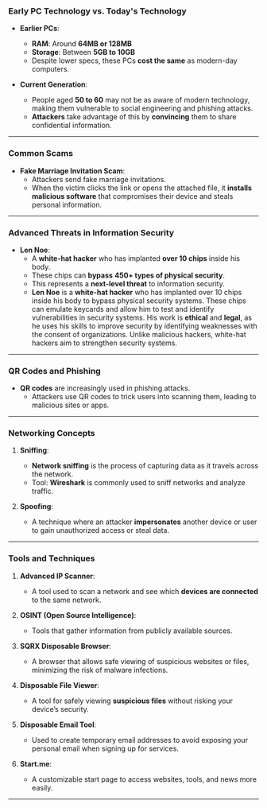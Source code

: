 ### **Early PC Technology vs. Today's Technology**

- **Earlier PCs**:
    
    - **RAM**: Around **64MB or 128MB**
    - **Storage**: Between **5GB to 10GB**
    - Despite lower specs, these PCs **cost the same** as modern-day computers.
- **Current Generation**:
    
    - People aged **50 to 60** may not be as aware of modern technology, making them vulnerable to social engineering and phishing attacks.
    - **Attackers** take advantage of this by **convincing** them to share confidential information.

---

### **Common Scams**

- **Fake Marriage Invitation Scam**:
    - Attackers send fake marriage invitations.
    - When the victim clicks the link or opens the attached file, it **installs malicious software** that compromises their device and steals personal information.

---

### **Advanced Threats in Information Security**

- **Len Noe**:
    - A **white-hat hacker** who has implanted **over 10 chips** inside his body.
    - These chips can **bypass** **450+ types of physical security**.
    - This represents a **next-level threat** to information security.
    - **Len Noe** is a **white-hat hacker** who has implanted over 10 chips inside his body to bypass physical security systems. These chips can emulate keycards and allow him to test and identify vulnerabilities in security systems. His work is **ethical** and **legal**, as he uses his skills to improve security by identifying weaknesses with the consent of organizations. Unlike malicious hackers, white-hat hackers aim to strengthen security systems.

---

### **QR Codes and Phishing**

- **QR codes** are increasingly used in phishing attacks.
    - Attackers use QR codes to trick users into scanning them, leading to malicious sites or apps.

---

### **Networking Concepts**

1. **Sniffing**:
    
    - **Network sniffing** is the process of capturing data as it travels across the network.
    - Tool: **Wireshark** is commonly used to sniff networks and analyze traffic.
2. **Spoofing**:
    
    - A technique where an attacker **impersonates** another device or user to gain unauthorized access or steal data.

---

### **Tools and Techniques**

1. **Advanced IP Scanner**:
    
    - A tool used to scan a network and see which **devices are connected** to the same network.
2. **OSINT (Open Source Intelligence)**:
    
    - Tools that gather information from publicly available sources.
3. **SQRX Disposable Browser**:
    
    - A browser that allows safe viewing of suspicious websites or files, minimizing the risk of malware infections.
4. **Disposable File Viewer**:
    
    - A tool for safely viewing **suspicious files** without risking your device’s security.
5. **Disposable Email Tool**:
    
    - Used to create temporary email addresses to avoid exposing your personal email when signing up for services.
6. **Start.me**:
    
    - A customizable start page to access websites, tools, and news more easily.

---